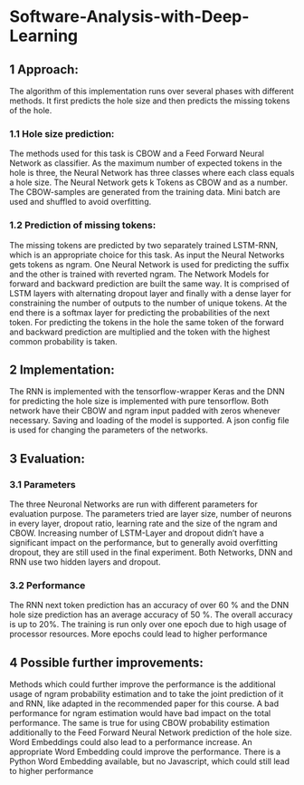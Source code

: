 # Software-Analysis-with-Deep-Learning

## 1 Approach:
The algorithm of this implementation runs over several phases with different methods. It first predicts the hole size and then predicts the missing tokens of the hole.
### 1.1 Hole size prediction:
The methods used for this task is CBOW and a Feed Forward Neural Network as classifier. As the maximum number of expected tokens in the hole is three, the Neural Network has three classes where each class equals a hole size. The Neural Network gets k Tokens as CBOW and as a number. The CBOW-samples are generated from the training data. Mini batch are used and shuffled to avoid overfitting.
### 1.2 Prediction of missing tokens:
The missing tokens are predicted by two separately trained LSTM-RNN, which is an appropriate choice for this task. As input the Neural Networks gets tokens as ngram. One Neural Network is used for predicting the suffix and the other is trained with reverted ngram.
The Network Models for forward and backward prediction are built the same way. It is comprised of LSTM layers with alternating dropout layer and finally with a dense layer for constraining the number of outputs to the number of unique tokens. At the end there is a softmax layer for predicting the probabilities of the next token.
For predicting the tokens in the hole the same token of the forward and backward prediction are multiplied and the token with the highest common probability is taken.
## 2 Implementation:
The RNN is implemented with the tensorflow-wrapper Keras and the DNN for predicting the hole size is implemented with pure tensorflow.
Both network have their CBOW and ngram input padded with zeros whenever necessary. Saving and loading of the model is supported.
A json config file is used for changing the parameters of the networks.
## 3 Evaluation:
### 3.1 Parameters
The three Neuronal Networks are run with different parameters for evaluation purpose. The parameters tried are layer size, number of neurons in every layer, dropout ratio, learning rate and the size of the ngram and CBOW.
Increasing number of LSTM-Layer and dropout didn’t have a significant impact on the performance, but to generally avoid overfitting dropout, they are still used in the final experiment. Both Networks, DNN and RNN use two hidden layers and dropout.
### 3.2 Performance
The RNN next token prediction has an accuracy of over 60 % and the DNN hole size prediction has an average accuracy of 50 %. The overall accuracy is up to 20%.
The training is run only over one epoch due to high usage of processor resources. More epochs could lead to higher performance
## 4 Possible further improvements:
Methods which could further improve the performance is the additional usage of ngram probability estimation and to take the joint prediction of it and RNN, like adapted in the recommended paper for this course. A bad performance for ngram estimation would have bad impact on the total performance. The same is true for using CBOW probability estimation additionally to the Feed Forward Neural Network prediction of the hole size. Word Embeddings could also lead to a performance increase.
An appropriate Word Embedding could improve the performance. There is a Python Word Embedding available, but no Javascript, which could still lead to higher performance
